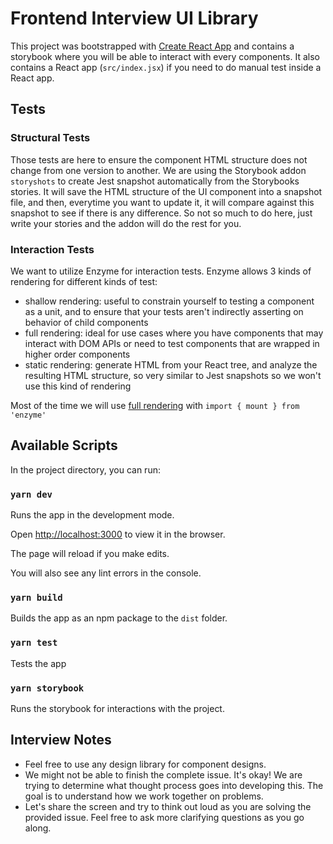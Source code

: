 # Frontend Interview UI Library

This project was bootstrapped with [Create React App](https://github.com/facebook/create-react-app) and contains a storybook where you will be able to interact with every components. It also contains a React app (`src/index.jsx`) if you need to do manual test inside a React app.

## Tests

### Structural Tests

Those tests are here to ensure the component HTML structure does not change from one version to another.
We are using the Storybook addon `storyshots` to create Jest snapshot automatically from the Storybooks stories. It will save the HTML structure of the UI component into a snapshot file, and then, everytime you want to update it, it will compare against this snapshot to see if there is any difference. So not so much to do here, just write your stories and the addon will do the rest for you.

### Interaction Tests

We want to utilize Enzyme for interaction tests. Enzyme allows 3 kinds of rendering for different kinds of test:

- shallow rendering: useful to constrain yourself to testing a component as a unit, and to ensure that your tests aren't indirectly asserting on behavior of child components
- full rendering: ideal for use cases where you have components that may interact with DOM APIs or need to test components that are wrapped in higher order components
- static rendering: generate HTML from your React tree, and analyze the resulting HTML structure, so very similar to Jest snapshots so we won't use this kind of rendering

Most of the time we will use [full rendering](https://airbnb.io/enzyme/docs/api/mount.html) with `import { mount } from 'enzyme'`

## Available Scripts

In the project directory, you can run:

### `yarn dev`

Runs the app in the development mode.

Open [http://localhost:3000](http://localhost:3000) to view it in the browser.

The page will reload if you make edits.

You will also see any lint errors in the console.

### `yarn build`

Builds the app as an npm package to the `dist` folder.

### `yarn test`

Tests the app

### `yarn storybook`

Runs the storybook for interactions with the project.

## Interview Notes

- Feel free to use any design library for component designs.
- We might not be able to finish the complete issue. It's okay! We are trying to determine what thought process goes into developing this. The goal is to understand how we work together on problems.
- Let's share the screen and try to think out loud as you are solving the provided issue. Feel free to ask more clarifying questions as you go along.
